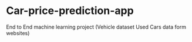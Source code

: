 # Car-price-prediction-app
End to End machine learning project (Vehicle dataset Used Cars data form websites) 
